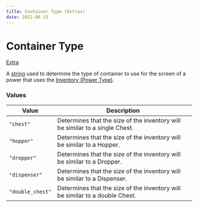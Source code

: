```yaml
---
title: Container Type (Extras)
date: 2022-06-15
---
```


#   Container Type

[Extra](../extras.md)

A [string](../../types/data_types/string.md) used to determine the type of container to use for the screen of a power that uses the [Inventory (Power Type)](../../types/power_types/inventory.md).


### Values

Value | Description
------|------------
`"chest"` | Determines that the size of the inventory will be similar to a single Chest.
`"hopper"` | Determines that the size of the inventory will be similar to a Hopper.
`"dropper"` | Determines that the size of the inventory will be similar to a Dropper.
`"dispenser"` | Determines that the size of the inventory will be similar to a Dispenser.
`"double_chest"` | Determines that the size of the inventory will be similar to a double Chest.
